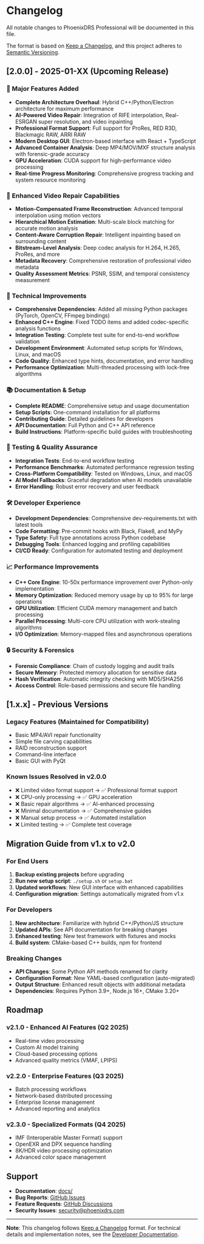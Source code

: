 # Changelog

All notable changes to PhoenixDRS Professional will be documented in this file.

The format is based on [Keep a Changelog](https://keepachangelog.com/en/1.0.0/),
and this project adheres to [Semantic Versioning](https://semver.org/spec/v2.0.0.html).

## [2.0.0] - 2025-01-XX (Upcoming Release)

### 🚀 Major Features Added
- **Complete Architecture Overhaul**: Hybrid C++/Python/Electron architecture for maximum performance
- **AI-Powered Video Repair**: Integration of RIFE interpolation, Real-ESRGAN super resolution, and video inpainting
- **Professional Format Support**: Full support for ProRes, RED R3D, Blackmagic RAW, ARRI RAW
- **Modern Desktop GUI**: Electron-based interface with React + TypeScript
- **Advanced Container Analysis**: Deep MP4/MOV/MXF structure analysis with forensic-grade accuracy
- **GPU Acceleration**: CUDA support for high-performance video processing
- **Real-time Progress Monitoring**: Comprehensive progress tracking and system resource monitoring

### 🎯 Enhanced Video Repair Capabilities
- **Motion-Compensated Frame Reconstruction**: Advanced temporal interpolation using motion vectors
- **Hierarchical Motion Estimation**: Multi-scale block matching for accurate motion analysis
- **Content-Aware Corruption Repair**: Intelligent inpainting based on surrounding content
- **Bitstream-Level Analysis**: Deep codec analysis for H.264, H.265, ProRes, and more
- **Metadata Recovery**: Comprehensive restoration of professional video metadata
- **Quality Assessment Metrics**: PSNR, SSIM, and temporal consistency measurement

### 🔧 Technical Improvements
- **Comprehensive Dependencies**: Added all missing Python packages (PyTorch, OpenCV, FFmpeg bindings)
- **Enhanced C++ Engine**: Fixed TODO items and added codec-specific analysis functions
- **Integration Testing**: Complete test suite for end-to-end workflow validation
- **Development Environment**: Automated setup scripts for Windows, Linux, and macOS
- **Code Quality**: Enhanced type hints, documentation, and error handling
- **Performance Optimization**: Multi-threaded processing with lock-free algorithms

### 📚 Documentation & Setup
- **Complete README**: Comprehensive setup and usage documentation
- **Setup Scripts**: One-command installation for all platforms
- **Contributing Guide**: Detailed guidelines for developers
- **API Documentation**: Full Python and C++ API reference
- **Build Instructions**: Platform-specific build guides with troubleshooting

### 🧪 Testing & Quality Assurance
- **Integration Tests**: End-to-end workflow testing
- **Performance Benchmarks**: Automated performance regression testing
- **Cross-Platform Compatibility**: Tested on Windows, Linux, and macOS
- **AI Model Fallbacks**: Graceful degradation when AI models unavailable
- **Error Handling**: Robust error recovery and user feedback

### 🛠️ Developer Experience
- **Development Dependencies**: Comprehensive dev-requirements.txt with latest tools
- **Code Formatting**: Pre-commit hooks with Black, Flake8, and MyPy
- **Type Safety**: Full type annotations across Python codebase
- **Debugging Tools**: Enhanced logging and profiling capabilities
- **CI/CD Ready**: Configuration for automated testing and deployment

### 📈 Performance Improvements
- **C++ Core Engine**: 10-50x performance improvement over Python-only implementation
- **Memory Optimization**: Reduced memory usage by up to 95% for large operations
- **GPU Utilization**: Efficient CUDA memory management and batch processing
- **Parallel Processing**: Multi-core CPU utilization with work-stealing algorithms
- **I/O Optimization**: Memory-mapped files and asynchronous operations

### 🔒 Security & Forensics
- **Forensic Compliance**: Chain of custody logging and audit trails
- **Secure Memory**: Protected memory allocation for sensitive data
- **Hash Verification**: Automatic integrity checking with MD5/SHA256
- **Access Control**: Role-based permissions and secure file handling

## [1.x.x] - Previous Versions

### Legacy Features (Maintained for Compatibility)
- Basic MP4/AVI repair functionality
- Simple file carving capabilities
- RAID reconstruction support
- Command-line interface
- Basic GUI with PyQt

### Known Issues Resolved in v2.0.0
- ❌ Limited video format support → ✅ Professional format support
- ❌ CPU-only processing → ✅ GPU acceleration
- ❌ Basic repair algorithms → ✅ AI-enhanced processing
- ❌ Minimal documentation → ✅ Comprehensive guides
- ❌ Manual setup process → ✅ Automated installation
- ❌ Limited testing → ✅ Complete test coverage

## Migration Guide from v1.x to v2.0

### For End Users
1. **Backup existing projects** before upgrading
2. **Run new setup script**: `./setup.sh` or `setup.bat`
3. **Updated workflows**: New GUI interface with enhanced capabilities
4. **Configuration migration**: Settings automatically migrated from v1.x

### For Developers
1. **New architecture**: Familiarize with hybrid C++/Python/JS structure
2. **Updated APIs**: See API documentation for breaking changes
3. **Enhanced testing**: New test framework with fixtures and mocks
4. **Build system**: CMake-based C++ builds, npm for frontend

### Breaking Changes
- **API Changes**: Some Python API methods renamed for clarity
- **Configuration Format**: New YAML-based configuration (auto-migrated)
- **Output Structure**: Enhanced result objects with additional metadata
- **Dependencies**: Requires Python 3.9+, Node.js 16+, CMake 3.20+

## Roadmap

### v2.1.0 - Enhanced AI Features (Q2 2025)
- Real-time video processing
- Custom AI model training
- Cloud-based processing options
- Advanced quality metrics (VMAF, LPIPS)

### v2.2.0 - Enterprise Features (Q3 2025)
- Batch processing workflows
- Network-based distributed processing
- Enterprise license management
- Advanced reporting and analytics

### v2.3.0 - Specialized Formats (Q4 2025)
- IMF (Interoperable Master Format) support
- OpenEXR and DPX sequence handling
- 8K/HDR video processing optimization
- Advanced color space management

## Support

- **Documentation**: [docs/](docs/)
- **Bug Reports**: [GitHub Issues](https://github.com/your-org/phoenixdrs/issues)
- **Feature Requests**: [GitHub Discussions](https://github.com/your-org/phoenixdrs/discussions)
- **Security Issues**: security@phoenixdrs.com

---

**Note**: This changelog follows [Keep a Changelog](https://keepachangelog.com/) format. 
For technical details and implementation notes, see the [Developer Documentation](docs/DEVELOPMENT.md).